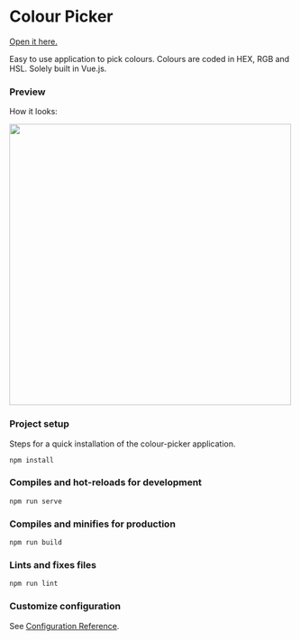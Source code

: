 # Colour Picker

[Open it here.](https://anapgsilva.github.io/colour-picker/)

Easy to use application to pick colours. Colours are coded in HEX, RGB and HSL.
Solely built in Vue.js.


### Preview
How it looks:

<img src="https://anapgsilva.github.io/colour-picker/colour-picker.png" width="500">


### Project setup
Steps for a quick installation of the colour-picker application.

```
npm install
```

### Compiles and hot-reloads for development
```
npm run serve
```

### Compiles and minifies for production
```
npm run build
```

### Lints and fixes files
```
npm run lint
```

### Customize configuration
See [Configuration Reference](https://cli.vuejs.org/config/).
